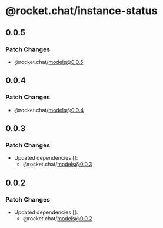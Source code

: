 # @rocket.chat/instance-status

## 0.0.5

### Patch Changes

- @rocket.chat/models@0.0.5

## 0.0.4

### Patch Changes

- @rocket.chat/models@0.0.4

## 0.0.3

### Patch Changes

- Updated dependencies []:
  - @rocket.chat/models@0.0.3

## 0.0.2

### Patch Changes

- Updated dependencies []:
  - @rocket.chat/models@0.0.2
